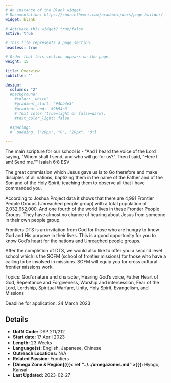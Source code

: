 ```yaml
---
# An instance of the Blank widget.
# Documentation: https://sourcethemes.com/academic/docs/page-builder/
widget: blank

# Activate this widget? true/false
active: true

# This file represents a page section.
headless: true

# Order that this section appears on the page.
weight: 15

title: Overview
subtitle: ''

design:
  columns: "2"
  #background:
    #color: 'white'
    #gradient_start: '#4bb4e3'
    #gradient_end: '#2b94c3'
    # Text color (true=light or false=dark).
    #text_color_light: false

  #spacing:
  #  padding: ["20px", "0", "20px", "0"]

---
```


The main scripture for our school is -
"And I heard the voice of the Lord saying, "Whom shall I send, and who will go for us?" Then I said, "Here I am! Send me.""
Isaiah 6:8 ESV

The great commission which Jesus gave us is to Go therefore and make disciples of all nations, baptizing them in the name of the Father and of the Son and of the Holy Spirit, teaching them to observe all that I have commanded you.

According to Joshua Project data it shows that there are 4,991 Frontier People Groups (Unreached people group) with a total population of 2,032,952,000. And one fourth of the world lives in these Frontier People Groups. They have almost no chance of hearing about Jesus from someone in their own people group.

Frontiers DTS is an invitation from God for those who are hungry to know God and His purpose in their lives. This is a good opportunity for you to know God’s heart for the nations and Unreached people groups.

After the completion of DTS, we would also like to offer you a second level school which is the SOFM (school of frontier missions) for those who have a calling to be involved in missions. SOFM will equip you for cross cultural frontier missions work.

Topics:
God’s nature and character, Hearing God’s voice, Father Heart of God, Repentance and Forgiveness, Worship and intercession, Fear of the Lord, Lordship, Spiritual Warfare, Unity, Holy Spirit, Evangelism, and Missions

Deadline for application: 24 March 2023

## Details

* **UofN Code:** DSP 211/212
* **Start date:** 17 April 2023
* **Length:** 23 Weeks
* **Language(s):** English, Japanese, Chinese
* **Outreach Locations:** N/A
* **Related Passion:** Frontiers
* **[Omega Zone & Region]({{< ref "../../omegazones.md" >}}):** Hyogo, Kansai
* **Last Updated:** 2023-02-27
